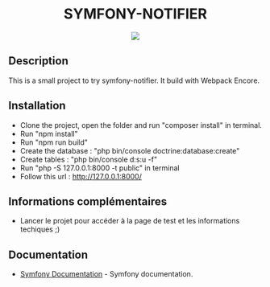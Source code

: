 <h1 align="center">SYMFONY-NOTIFIER</h1>

<p align="center"><a href="https://symfony.com" target="_blank">
    <img src="https://miro.medium.com/max/934/1*N3ttDt0EmlGRAHt5mgPjMg.png">
</a></p>


Description
------------

This is a small project to try symfony-notifier.
It build with Webpack Encore.

Installation
------------

* Clone the project, open the folder and run "composer install" in terminal.
* Run "npm install"
* Run "npm run build"
* Create the database : "php bin/console doctrine:database:create"
* Create tables : "php bin/console d:s:u -f"
* Run "php -S 127.0.0.1:8000 -t public" in terminal 
* Follow this url : http://127.0.0.1:8000/

Informations complémentaires
-------------
* Lancer le projet pour accéder à la page de test et les informations techiques ;)


Documentation
-------------
* [Symfony Documentation](https://symfony.com/doc/current/notifier.html) - Symfony documentation.

